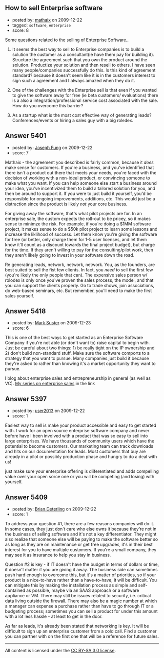 ## How to sell Enterprise software

- posted by: [mathaix](https://stackexchange.com/users/-1/1194-mathaix) on 2009-12-22
- tagged: `software`, `enterprise`
- score: 8

Some questions related to the selling of Enterprise Software..

1. It seems the best way to sell to Enterprise companies is to build a solution the customer as a consultant(ie have them pay for building it). Structure the agreement such that you own the product around the solution. Productize your solution and then resell to others. I have seen many people/companies successfully do this. Is this kind of agreement standard? because it doesn't seem like it is in the customers interest to sign such a agreement and I always amazed when they do it.

2. One of the challenges with the Enterprise sell is that even if you wanted to give the software away for free (ie beta customers/ evaluations) there is a also a integration/professional service cost associated with the sale. How do you overcome this barrier?

3. As a startup what is the most cost effective way of generating leads? Conferences/events or hiring a sales guy with a big roledex. 


## Answer 5401

- posted by: [Joseph Fung](https://stackexchange.com/users/-1/1669-joseph-fung) on 2009-12-22
- score: 7

Mathaix - the agreement you described is fairly common, because it *does* make sense for customers. If you're a business, and you've identified that there isn't a product out there that meets your needs, you're faced with the decision of working with a non-ideal product, or convincing someone to make what you want. If you can help someone else start a business around your idea, you've incentivized them to build a tailored solution for you, and then be around to support it. If you were to just build it yourself, you'd be responsible for ongoing improvements, additions, etc. This would just be a distraction since the product is likely *not* your core business.

For giving away the software, that's what pilot projects are for. In an enterprise sale, the custom expects the roll-out to be pricey, so it makes sense to minimze the risk. For example, if you're doing a $1MM software project, it makes sense to do a $50k pilot project to learn some lessons and increase the liklihood of success. Let them know you're giving the software for free (or better, only charge them for 1-5 user licenses, and let them know it'll count as a discount towards the final project budget), but charge for the time. If they aren't willing to pay for the consulting/pilot work, then they aren't likely going to invest in your software down the road.

Re generating leads, network, network, network. You, as the founders, are best suited to sell the fist few clients. In fact, you *need* to sell the first few (you're likely the only people that can). The expensive sales person w/ rolodex is only once you've proven the sales process, the model, and that you can support the clients properly. Go to trade shows, join associations, do web-based seminars, etc. But remember, you'll need to make the first sales yourself.


## Answer 5418

- posted by: [Mark Suster](https://stackexchange.com/users/-1/527-mark-suster) on 2009-12-23
- score: 6

<p>This is one of the best ways to get started as an Enterprise Software Company if you're not able (or don't want to) raise capital to begin with.  Just be careful about two things: 1) be really tight on the IP ownership and 2) don't build non-standard stuff.  Make sure the software comports to a strategy that you want to pursue.  Many companies just build it because they're asked to rather than knowing it's a market opportunity they want to pursue.</p>

<p>I blog about enterprise sales and entrepreneurship in general (as well as VC).  <a href="http://www.bothsidesofthetable.com/on-selling/">My series on enterprise sales</a> in the link</p>



## Answer 5397

- posted by: [user2013](https://stackexchange.com/users/-1/2013-user2013) on 2009-12-22
- score: 1

Easiest way to sell is make your product accessible and easy to get started with. I work for an open source enterprise software company and never before have I been involved with a product that was so easy to sell into large enterprises. We have thousands of community users which have the potential to become customers. Our marketing team can track downloads and hits on our documentation for leads. Most customers that buy are already in a pilot or possibly production phase and hungry to do a deal with us!

just make sure your enterprise offering is diiferentiated and adds compelling value over your open sorce one or you will be competing (and losing) with yourself.


## Answer 5409

- posted by: [Brian Deterling](https://stackexchange.com/users/-1/496-brian-deterling) on 2009-12-22
- score: 1

To address your question #1, there are a few reasons companies will do it. In some cases, they just don't care who else owns it because they're not in the business of selling software and it's not a key differentiator. They might also realize that someone else will be paying to make the software better so as long as they are on maintenance or get free upgrades, it's in their best interest for you to have multiple customers. If you're a small company, they may see it as insurance to help you stay in business.

Question #2 is key - if IT doesn't have the budget in terms of dollars or time, it doesn't matter if you are giving it away. The business side can sometimes push hard enough to overcome this, but it's a matter of priorities, so if your product is a nice-to-have rather than a have-to-have, it will be difficult.  You can mitigate this by making the installation process as simple and self-contained as possible, maybe via an SAAS approach or a software appliance or VM. There may still be issues related to security, i.e. critical data living outside the firewall.  There may also be a magic number at which a manager can expense a purchase rather than have to go through IT or a budgeting process; sometimes you can sell a product for under this amount with a lot less hassle - at least to get in the door.

As far as leads, it's already been stated that networking is key. It will be difficult to sign up an enterprise customer from a cold call. Find a customer you can partner with on the first one that will be a reference for future sales.




---

All content is licensed under the [CC BY-SA 3.0 license](https://creativecommons.org/licenses/by-sa/3.0/).
